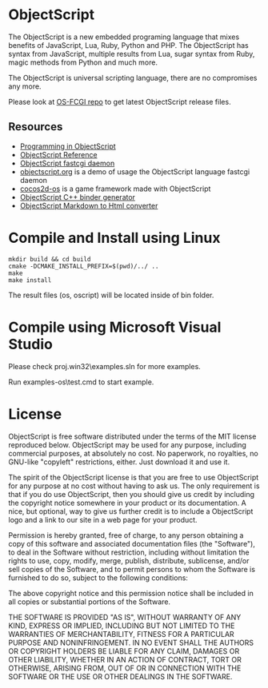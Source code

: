 ObjectScript
============

The ObjectScript is a new embedded programing language that mixes benefits of JavaScript, Lua, Ruby, Python and PHP. The ObjectScript has syntax from JavaScript, multiple results from Lua, sugar syntax from Ruby, magic methods from Python and much more.

The ObjectScript is universal scripting language, there are no compromises any more.

Please look at [OS-FCGI repo](https://github.com/unitpoint/os-fcgi) to get latest ObjectScript release files.

## Resources

* [Programming in ObjectScript](https://github.com/unitpoint/objectscript/wiki/Programming-in-ObjectScript)
* [ObjectScript Reference](https://github.com/unitpoint/objectscript/wiki/ObjectScript-Reference)
* [ObjectScript fastcgi daemon](https://github.com/unitpoint/os-fcgi)
* [objectscript.org](https://github.com/unitpoint/objectscript.org) is a demo of usage the ObjectScript language fastcgi daemon
* [cocos2d-os](https://github.com/unitpoint/cocos2d-os) is a game framework made with ObjectScript
* [ObjectScript C++ binder generator](https://github.com/unitpoint/objectscript/blob/master/source/os-binder-generator.os)
* [ObjectScript Markdown to Html converter](https://github.com/unitpoint/objectscript/blob/master/examples-os/md2html.os)

Compile and Install using Linux
===================

	mkdir build && cd build
	cmake -DCMAKE_INSTALL_PREFIX=$(pwd)/../ ..
	make 
	make install
	
The result files (os, oscript) will be located inside of bin folder.

Compile using Microsoft Visual Studio
===================

Please check proj.win32\examples.sln for more examples.

Run examples-os\test.cmd to start example. 

License
=======

ObjectScript is free software distributed under the terms of the MIT license reproduced below. ObjectScript may be used for any purpose, including commercial purposes, at absolutely no cost. No paperwork, no royalties, no GNU-like "copyleft" restrictions, either. Just download it and use it.

The spirit of the ObjectScript license is that you are free to use ObjectScript for any purpose at no cost without having to ask us. The only requirement is that if you do use ObjectScript, then you should give us credit by including the copyright notice somewhere in your product or its documentation. A nice, but optional, way to give us further credit is to include a ObjectScript logo and a link to our site in a web page for your product.

Permission is hereby granted, free of charge, to any person obtaining
a copy of this software and associated documentation files (the
"Software"), to deal in the Software without restriction, including
without limitation the rights to use, copy, modify, merge, publish,
distribute, sublicense, and/or sell copies of the Software, and to
permit persons to whom the Software is furnished to do so, subject to
the following conditions:

The above copyright notice and this permission notice shall be
included in all copies or substantial portions of the Software.

THE SOFTWARE IS PROVIDED "AS IS", WITHOUT WARRANTY OF ANY KIND,
EXPRESS OR IMPLIED, INCLUDING BUT NOT LIMITED TO THE WARRANTIES OF
MERCHANTABILITY, FITNESS FOR A PARTICULAR PURPOSE AND NONINFRINGEMENT.
IN NO EVENT SHALL THE AUTHORS OR COPYRIGHT HOLDERS BE LIABLE FOR ANY
CLAIM, DAMAGES OR OTHER LIABILITY, WHETHER IN AN ACTION OF CONTRACT,
TORT OR OTHERWISE, ARISING FROM, OUT OF OR IN CONNECTION WITH THE
SOFTWARE OR THE USE OR OTHER DEALINGS IN THE SOFTWARE.
